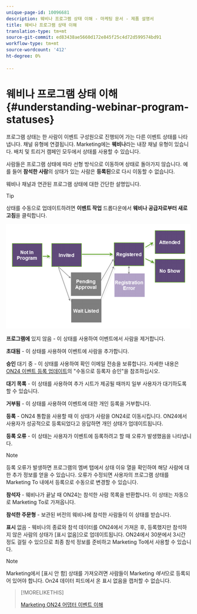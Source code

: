 ```yaml
---
unique-page-id: 10096681
description: 웨비나 프로그램 상태 이해 - 마케팅 문서 - 제품 설명서
title: 웨비나 프로그램 상태 이해
translation-type: tm+mt
source-git-commit: ed83438ae5660d172e845f25c4d72d599574bd91
workflow-type: tm+mt
source-wordcount: '412'
ht-degree: 0%

---
```



# 웨비나 프로그램 상태 이해 {#understanding-webinar-program-statuses}

프로그램 상태는 한 사람이 이벤트 구성원으로 진행되어 가는 다른 이벤트 상태를 나타냅니다. 채널 유형에 연결됩니다. Marketing에는 **웨비나**&#x200B;라는 내장 채널 유형이 있습니다. 배치 및 트리거 캠페인 모두에서 상태를 사용할 수 있습니다.

사람들은 프로그램 상태에 따라 선형 방식으로 이동하며 상태로 돌아가지 않습니다. 예를 들어 **참석한 사람**&#x200B;의 상태가 있는 사람은 **등록된**&#x200B;으로 다시 이동할 수 없습니다.

웨비나 채널과 연관된 프로그램 상태에 대한 간단한 설명입니다.

>[!TIP]
>
>상태를 수동으로 업데이트하려면 **이벤트 작업** 드롭다운에서 **웨비나 공급자로부터 새로 고침**&#x200B;을 클릭합니다.

![](assets/image2015-12-17-13-3a52-3a39.png)

**프로그램에**  있지 않음 - 이 상태를 사용하여 이벤트에서 사람을 제거합니다.

**초대됨**  - 이 상태를 사용하여 이벤트에 사람을 추가합니다.

**승인**  대기 중 - 이 상태를 사용하여 확인 이메일 전송을 보류합니다. 자세한 내용은 [ON24 이벤트 등록 업데이트](/help/marketo/product-docs/demand-generation/events/create-an-event/create-an-event-with-the-marketo-on24-adapter/on24-event-registration-updates.md)의 &quot;수동으로 등록자 승인&quot;을 참조하십시오.

**대기 목록**  - 이 상태를 사용하여 추가 시트가 제공될 때까지 일부 사용자가 대기하도록 할 수 있습니다.

**거부됨**  - 이 상태를 사용하여 이벤트에 대한 개인 등록을 거부합니다.

**등록**  - ON24 통합을 사용할 때 이 상태가 사람을 ON24로 이동시킵니다. ON24에서 사용자가 성공적으로 등록되었다고 응답하면 개인 상태가 업데이트됩니다.

**등록 오류**  - 이 상태는 사용자가 이벤트에 등록하려고 할 때 오류가 발생했음을 나타냅니다.

>[!NOTE]
>
>등록 오류가 발생하면 프로그램의 멤버 탭에서 상태 이유 열을 확인하여 해당 사람에 대한 추가 정보를 얻을 수 있습니다. 오류가 수정되면 사용자의 프로그램 상태를 Marketing To 내에서 등록으로 수동으로 변경할 수 있습니다.

**참석자**  - 웨비나가 끝날 때 ON24는 참석한 사람 목록을 반환합니다. 이 상태는 자동으로 Marketing To로 가져옵니다.

**참석한 주문형** - 보관된 버전의 웨비나에 참석한 사람들이 이 상태를 받습니다.

**표시**  없음 - 웨비나의 종료와 참석 데이터를 ON24에서 가져온 후, 등록했지만 참석하지 않은 사람의 상태가 [표시 없음]으로 업데이트됩니다. ON24에서 30분에서 3시간 정도 걸릴 수 있으므로 최종 참석 정보를 준비하고 Marketing To에서 사용할 수 있습니다.

>[!NOTE]
>
>Marketing에서 [표시 안 함] 상태를 가져오려면 사람들이 Marketing *에서*&#x200B;으로 등록되어 있어야 합니다. On24 데이터 피드에서 온 표시 없음을 캡처할 수 없습니다.

>[!MORELIKETHIS]
>
>[Marketing ON24 어댑터 이벤트 이해](/help/marketo/product-docs/demand-generation/events/create-an-event/create-an-event-with-the-marketo-on24-adapter/understanding-marketo-on24-adapter-events.md)
